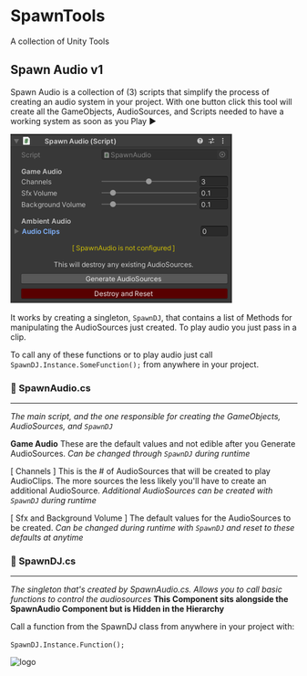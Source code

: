# SpawnTools
 A collection of Unity Tools

## Spawn Audio  v1
Spawn Audio is a collection of (3) scripts that simplify the process of creating an audio system in your project.
With one button click this tool will create all the GameObjects, AudioSources, and Scripts
needed to have a working system as soon as you Play ▶️

![logo](https://github.com/SpawnCampGames/SpawnTools/blob/main/Readme/SpawnAudio.png)

It works by creating a singleton, `SpawnDJ`, that contains a list of Methods for manipulating
the AudioSources just created. To play audio you just pass in a clip.

To call any of these functions or to play audio just call `SpawnDJ.Instance.SomeFunction();` 
from anywhere in your project.

### 📄 SpawnAudio.cs
---
*The main script, and the one responsible for creating the GameObjects, AudioSources, and `SpawnDJ`*

**Game Audio**
These are the default values and not edible after you Generate AudioSources.
*Can be changed through `SpawnDJ` during runtime*

[ Channels ] 
This is the # of AudioSources that will be created to play AudioClips.
The more sources the less likely you'll have to create an additional AudioSource.
*Additional AudioSources can be created with `SpawnDJ` during runtime*

[ Sfx and Background Volume ] 
The default values for the AudioSources to be created.
*Can be changed during runtime with `SpawnDJ` and reset to these defaults at anytime*



### 📄 SpawnDJ.cs
---
*The singleton that's created by SpawnAudio.cs. Allows you to call basic functions to control the audiosources*
**This Component sits alongside the SpawnAudio Component but is Hidden in the Hierarchy**



Call a function from the SpawnDJ class from anywhere in your project with:

`SpawnDJ.Instance.Function();`

![logo](https://spawncampgames.github.io/img/maincolorized.png)



